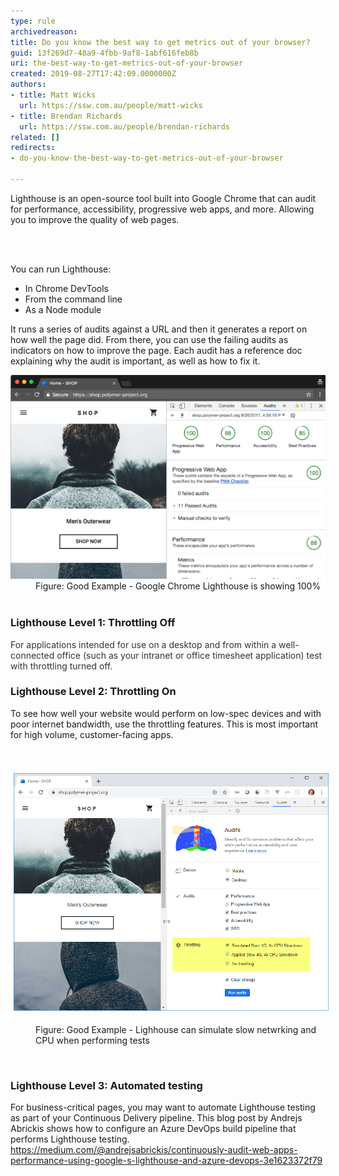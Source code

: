 ```yaml
---
type: rule
archivedreason: 
title: Do you know the best way to get metrics out of your browser?
guid: 13f269d7-48a9-4fbb-9af8-1abf616feb8b
uri: the-best-way-to-get-metrics-out-of-your-browser
created: 2019-08-27T17:42:09.0000000Z
authors:
- title: Matt Wicks
  url: https://ssw.com.au/people/matt-wicks
- title: Brendan Richards
  url: https://ssw.com.au/people/brendan-richards
related: []
redirects:
- do-you-know-the-best-way-to-get-metrics-out-of-your-browser

---
```



<p class="ssw15-rteElement-P">​​Lighthouse is an open-source tool built into Google Chrome that can audit for performance, accessibility, progressive web apps, and more. Allowing you to improve the quality of web pages.​​<br></p>
<br><excerpt class='endintro'></excerpt><br>
<p>You can run Lighthouse:</p><ul><li>In Chrome DevTools</li><li>From the command line​<br></li><li>As a Node module</li></ul><p class="ssw15-rteElement-P">It runs a series of audits against a URL and then it generates a report on how well the page did. From there, you can use the failing audits as indicators on how to improve the page. Each audit has a reference doc explaining why the audit is important, as well as how to fix it.</p>
<dl class="goodImage">
   <dt>
      <img src="lighthouse-100.png" alt="lighthouse-100.png" />
   </dt><dd>Figure: Good Example - Google Chrome Lighthouse is showing 100%<br><br></dd><h3 class="ssw15-rteElement-H3">Lighthouse Level 1: Throttling Off<br></h3><font color="#333333">For applications intended for use on a desktop and from within a well-connected office (such as your intranet or office timesheet application) test with throttling turned off.</font><br><h3 class="ssw15-rteElement-H3">Lighthouse Level 2: Throttling On<br></h3><p class="ssw15-rteElement-P">To see how well your website would perform on low-spec devices and with poor internet bandwidth, use the throttling features. This is most important for high volume, customer-facing apps. <br></p><p class="ssw15-rteElement-P"><br>​<img src="lighthouse_throttling.png" alt="lighthouse_throttling.png" style="margin:5px;width:808px;" /><br></p><dd class="ssw15-rteElement-FigureGood">Figure: Good Example - Lighhouse can simulate slow netwrking and CPU when performing tests<br></dd><p class="ssw15-rteElement-P">​<br></p><h3 class="ssw15-rteElement-H3">Lighthouse Level 3: Automated testing<br></h3><p class="ssw15-rteElement-P">For business-critical pages, you may want to automate Lighthouse testing as part of your Continuous Delivery pipeline. This blog post by Andrejs Abrickis shows how to configure an Azure DevOps build pipeline that performs Lighthouse testing.<br><a href="https://medium.com/%40andrejsabrickis/continuously-audit-web-apps-performance-using-google-s-lighthouse-and-azure-devops-3e1623372f79">https://medium.com/@andrejsabrickis/continuously-audit-web-apps-performance-using-google-s-lighthouse-and-azure-devops-3e1623372f79​</a><br>​<br>​<br></p><p class="ssw15-rteElement-P"><br></p></dl>


